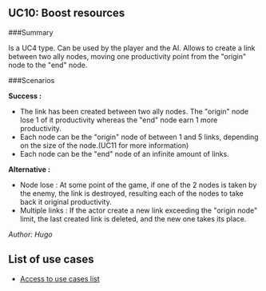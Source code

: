 ## UC10: Boost resources

###Summary

Is a UC4 type. Can be used by the player and the AI. 
Allows to create a link between two ally nodes, moving one productivity point from the "origin" node to the "end" node.

###Scenarios

**Success :**
* The link has been created between two ally nodes. The "origin" node lose 1 of it productivity whereas the "end" node earn 1 more productivity. 
* Each node can be the "origin" node of between 1 and 5 links, depending on the size of the node.(UC11 for more information)
* Each node can be the "end" node of an infinite amount of links.

**Alternative :**
* Node lose : At some point of the game, if one of the 2 nodes is taken by the enemy, the link is destroyed, resulting each of the nodes to take back it original productivity.
* Multiple links : If the actor create a new link exceeding the "origin node" limit, the last created link is deleted, and the new one takes its place.


*Author: Hugo*
## List of use cases
* [Access to use cases list][L]

[L]:../UserCase.md